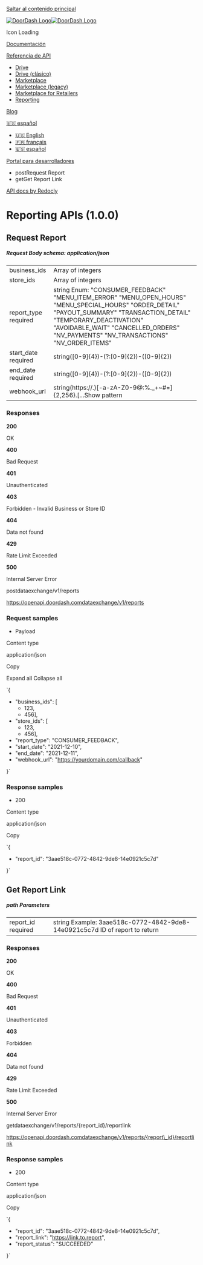 [Saltar al contenido principal](#__docusaurus_skipToContent_fallback)

[![DoorDash Logo](/es-US/img/header/developer-logo.svg)![DoorDash Logo](/es-US/img/header/developer-logo.svg)](/es-US/)

Icon Loading

[Documentación](/es-US/docs/welcome)

[Referencia de API](#)

* [Drive](/es-US/api/drive)
* [Drive (clásico)](/es-US/api/drive_classic)
* [Marketplace](/es-US/api/marketplace)
* [Marketplace (legacy)](/es-US/api/marketplace_legacy)
* [Marketplace for Retailers](/es-US/api/marketplace_v2)
* [Reporting](/es-US/api/reporting)

[Blog](/es-US/blog)

[🇪🇸 español](#)

* [🇺🇸 English](/en-US/api/reporting)
* [🇫🇷 français](/fr-CA/api/reporting)
* [🇪🇸 español](/es-US/api/reporting)

[Portal para desarrolladores](https://developer.doordash.com/portal)

* postRequest Report
* getGet Report Link

[API docs by Redocly](https://redocly.com/redoc/)

# Reporting APIs (1.0.0)

## Request Report

##### Request Body schema: application/json

|  |  |
| --- | --- |
| business\_ids | Array of integers |
| store\_ids | Array of integers |
| report\_type required | string  Enum: "CONSUMER\_FEEDBACK" "MENU\_ITEM\_ERROR" "MENU\_OPEN\_HOURS" "MENU\_SPECIAL\_HOURS" "ORDER\_DETAIL" "PAYOUT\_SUMMARY" "TRANSACTION\_DETAIL" "TEMPORARY\_DEACTIVATION" "AVOIDABLE\_WAIT" "CANCELLED\_ORDERS" "NV\_PAYMENTS" "NV\_TRANSACTIONS" "NV\_ORDER\_ITEMS" |
| start\_date required | string([0-9]{4})-(?:[0-9]{2})-([0-9]{2}) |
| end\_date required | string([0-9]{4})-(?:[0-9]{2})-([0-9]{2}) |
| webhook\_url | string(https:\/\/.)[-a-zA-Z0-9@:%.\_\+~#=]{2,256}\.[...Show pattern |

### Responses

**200** 

OK

**400** 

Bad Request

**401** 

Unauthenticated

**403** 

Forbidden - Invalid Business or Store ID

**404** 

Data not found

**429** 

Rate Limit Exceeded

**500** 

Internal Server Error

postdataexchange/v1/reports

https://openapi.doordash.comdataexchange/v1/reports

### Request samples

* Payload

Content type

application/json

Copy

 Expand all  Collapse all

`{

* "business_ids": [
  + 123,
  + 456],
* "store_ids": [
  + 123,
  + 456],
* "report_type": "CONSUMER_FEEDBACK",
* "start_date": "2021-12-10",
* "end_date": "2021-12-11",
* "webhook_url": "https://yourdomain.com/callback"

}`

### Response samples

* 200

Content type

application/json

Copy

`{

* "report_id": "3aae518c-0772-4842-9de8-14e0921c5c7d"

}`

## Get Report Link

##### path Parameters

|  |  |
| --- | --- |
| report\_id required | string <uuid>  Example:  3aae518c-0772-4842-9de8-14e0921c5c7d  ID of report to return |

### Responses

**200** 

OK

**400** 

Bad Request

**401** 

Unauthenticated

**403** 

Forbidden

**404** 

Data not found

**429** 

Rate Limit Exceeded

**500** 

Internal Server Error

getdataexchange/v1/reports/{report\_id}/reportlink

https://openapi.doordash.comdataexchange/v1/reports/{report\_id}/reportlink

### Response samples

* 200

Content type

application/json

Copy

`{

* "report_id": "3aae518c-0772-4842-9de8-14e0921c5c7d",
* "report_link": "https://link.to.report",
* "report_status": "SUCCEEDED"

}`
